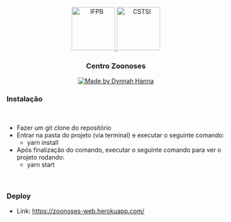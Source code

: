 <p align="center">
  <a href="https://www.ifpb.edu.br/">
    <img alt="IFPB" src="https://avatars0.githubusercontent.com/u/2523928?s=400&v=4" width=100 >
  </a>
  
  <a href="https://estudante.ifpb.edu.br/cursos/39">
  <img alt="CSTSI" src="https://henrifrade.github.io/Marvelist/images/others/TSI.svg" width=100>
  </a>
</p>

<h3 align="center">
  Centro Zoonoses 
</h3>

<p align="center">
   <a href="https://github.com/dynnah">
      <img alt="Made by Dynnah Hanna" src="https://img.shields.io/badge/Made%20by-Dynnah%20Hanna-lightpink">
   </a>
</p>

### Instalação
<br />

- Fazer um git clone do repositório
- Entrar na pasta do projeto (via terminal) e executar o seguinte comando:
  - yarn install
- Após finalização do comando, executar o seguinte comando para ver o projeto rodando:
  - yarn start

<br />

### Deploy
- Link: https://zoonoses-web.herokuapp.com/
